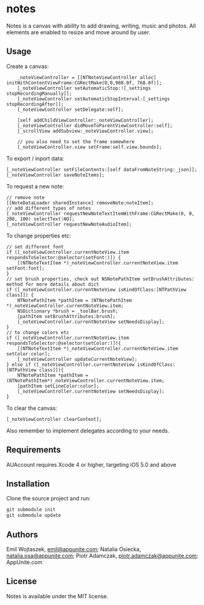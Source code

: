 # notes
Notes is a canvas with ability to add drawing, writing, music and photos. All elements are enabled to resize and move around by user.
## Usage
Create a canvas:
```
    _noteViewController = [[NTNoteViewController alloc] initWithContentViewFrame:CGRectMake(0,0,908.0f, 768.0f)];
    [_noteViewController setAutomaticStop:![_settings stopRecordingManually]];
    [_noteViewController setAutomaticStopInterval:[_settings stopRecordingAfter]];
    [_noteViewController setDelegate:self];
    
    [self addChildViewController:_noteViewController];
    [_noteViewController didMoveToParentViewController:self];
    [_scrollView addSubview:_noteViewController.view];
    
    // you also need to set the frame somewhere
    [_noteViewController.view setFrame:self.view.bounds];
```
To export / inport data:
```
[_noteViewController setFileContents:[self dataFromNoteString:_json]];
[_noteViewController saveNoteItems];
```
To request a new note:
```
// remove note
[[NoteDataLoader sharedInstance] removeNote:noteItem];
// add different types of notes
[_noteViewController requestNewNoteTextItemWithFrame:CGRectMake(0, 0, 200, 100) selectText:NO];
[_noteViewController requestNewNoteAudioItem];
```
To change properties etc:
```
// set different font
if ([_noteViewController.currentNoteView.item respondsToSelector:@selector(setFont:)]) {
    [(NTNoteTextItem *)_noteViewController.currentNoteView.item setFont:font];
}
// set brush properties, check out NSNotePathItem setBrushAttributes: method for more details about dict
if ([_noteViewController.currentNoteView isKindOfClass:[NTPathView class]]) {
    NTNotePathItem *pathItem = (NTNotePathItem *)_noteViewController.currentNoteView.item;
    NSDictionary *brush = _toolBar.brush;
    [pathItem setBrushAttributes:brush];
    [_noteViewController.currentNoteView setNeedsDisplay];
}
// to change colors etc
if ([_noteViewController.currentNoteView.item respondsToSelector:@selector(setColor:)]){
    [(NTNoteTextItem *)_noteViewController.currentNoteView.item setColor:color];
    [_noteViewController updateCurrentNoteView];
} else if ([_noteViewController.currentNoteView isKindOfClass:[NTPathView class]]){
    NTNotePathItem *pathItem = (NTNotePathItem*)_noteViewController.currentNoteView.item;
    [pathItem setLineColor:color];
    [_noteViewController.currentNoteView setNeedsDisplay];
}
```
To clear the canvas:
```
[_noteViewController clearContent];
```
Also remember to implement delegates according to your needs.
## Requirements
AUAccount requires Xcode 4 or higher, targeting iOS 5.0 and above
## Installation
Clone the source project and run:
```ruby
git submodule init
git submodule update
```
## Authors
Emil Wojtaszek, emil@appunite.com;
Natalia Osiecka, natalia.osa@appunite.com;
Piotr Adamczak, piotr.adamczak@appunite.com;
AppUnite.com
## License
Notes is available under the MIT license.

